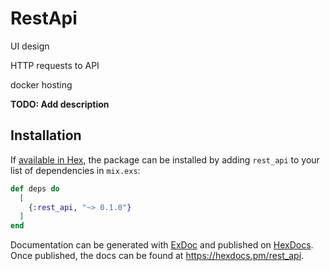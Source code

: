 # RestApi
UI design
<!-- https://dribbble.com/shots/19207866-Weather-Forecast-Dashboard -->
HTTP requests to API
<!-- https://elixirforum.com/t/httpoison-get-request-with-basic-authorization-http-request-failed-bad-request/57470 -->
<!-- https://github.com/edgurgel/httpoison?tab=readme-ov-file -->

docker hosting
<!-- https://signup.cloud.oracle.com/ -->
<!-- https://labs.play-with-docker.com/ -->
**TODO: Add description**

## Installation

If [available in Hex](https://hex.pm/docs/publish), the package can be installed
by adding `rest_api` to your list of dependencies in `mix.exs`:

```elixir
def deps do
  [
    {:rest_api, "~> 0.1.0"}
  ]
end
```

Documentation can be generated with [ExDoc](https://github.com/elixir-lang/ex_doc)
and published on [HexDocs](https://hexdocs.pm). Once published, the docs can
be found at <https://hexdocs.pm/rest_api>.

